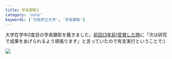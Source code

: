 ```yaml
---
title: 学長顕彰2
category: 'note'
keywords: ['大阪府立大学', '学長顕彰']
---
```


大学在学中2度目の学長顕彰を戴きました。[前回(3年前)受賞した時](/ja/posts/honor/)に「次は研究で成果をあげられるよう頑張ります」と言っていたので有言実行ということで:)

![ ](/img/blog_honor2.jpg)